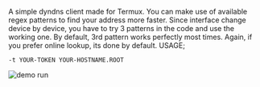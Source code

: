 A simple dyndns client made for Termux. You can make use of
available regex patterns to find your address more faster.
Since interface change device by device, you have to try 3 patterns in the code and use 
the working one. By default, 3rd pattern works perfectly most times.
Again, if you prefer online lookup, its done by default.
USAGE;

`-t YOUR-TOKEN YOUR-HOSTNAME.ROOT `


![demo run](https://raw.githubusercontent.com/bensh4/termux-dynv6-updater/master/test_run.jpg)

